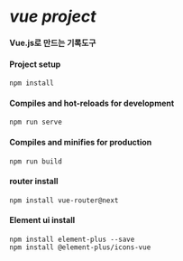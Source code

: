 # _**vue project**_
**Vue.js로 만드는 기록도구**



#### Project setup
```
npm install
```

#### Compiles and hot-reloads for development
```
npm run serve
```

#### Compiles and minifies for production
```
npm run build
```

#### router install
```
npm install vue-router@next
```

#### Element ui install
```
npm install element-plus --save
npm install @element-plus/icons-vue
```
